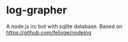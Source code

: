 log-grapher
===========

A node.js irc bot with sqlite database. Based on https://github.com/felixge/nodelog
